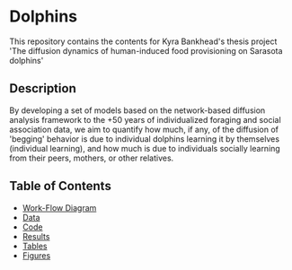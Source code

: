 # Dolphins

This repository contains the contents for Kyra Bankhead's thesis project 'The diffusion dynamics of human-induced food provisioning on Sarasota dolphins'

## Description

By developing a set of models based on the network-based diffusion analysis framework to the +50 years of individualized foraging and social association data, we aim to quantify how much, if any, of the diffusion of 'begging' behavior is due to individual dolphins learning it by themselves (individual learning), and how much is due to individuals socially learning from their peers, mothers, or other relatives. 

## Table of Contents

- [Work-Flow Diagram](https://github.com/bankheak/Dolphins/tree/main/WorkFlowDiagram)
- [Data](https://github.com/bankheak/Dolphins/tree/main/data)
- [Code](https://github.com/bankheak/Dolphins/tree/main/code)
- [Results](https://github.com/bankheak/Dolphins/tree/main/results)
- [Tables](https://github.com/bankheak/Dolphins/tree/main/tables)
- [Figures](https://github.com/bankheak/Dolphins/tree/main/figs)
